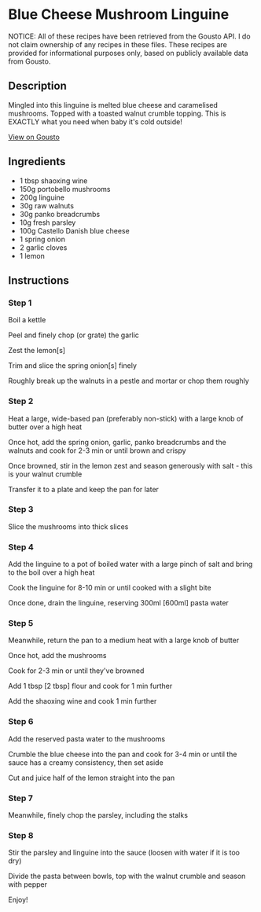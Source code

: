 # Blue Cheese Mushroom Linguine

NOTICE: All of these recipes have been retrieved from the Gousto API. I do not claim ownership of any recipes in these files. These recipes are provided for informational purposes only, based on publicly available data from Gousto.

## Description

Mingled into this linguine is melted blue cheese and caramelised mushrooms. Topped with a toasted walnut crumble topping. This is EXACTLY what you need when baby it's cold outside!

[View on Gousto](https://www.gousto.co.uk/recipes/cookbook/blue-cheese-mushroom-linguine)

## Ingredients

- 1 tbsp shaoxing wine 
- 150g portobello mushrooms
- 200g linguine 
- 30g raw walnuts 
- 30g panko breadcrumbs
- 10g fresh parsley 
- 100g Castello Danish blue cheese
- 1 spring onion
- 2 garlic cloves
- 1 lemon 

## Instructions


### Step 1

Boil a kettle&nbsp;


Peel and finely chop (or grate) the garlic 


Zest the lemon<span class="text-danger">[s]</span>&nbsp;


Trim and slice the spring onion<span class="text-danger">[s]</span> finely


Roughly break up the walnuts&nbsp;in a pestle and mortar or chop them roughly


### Step 2

Heat a large, wide-based pan (preferably non-stick) with a large knob of butter&nbsp;over a high&nbsp;heat


Once hot, add the spring onion,&nbsp;garlic, panko breadcrumbs and&nbsp;the walnuts&nbsp;and cook for 2-3 min or until brown and crispy&nbsp;


Once browned, stir in the lemon zest and season generously with salt - this is your walnut crumble&nbsp;


Transfer it to a plate and keep the pan for later


### Step 3

Slice the mushrooms into thick slices


### Step 4

Add the linguine&nbsp;to a pot of boiled water&nbsp;with a large pinch of salt&nbsp;and bring to the boil over a high heat


Cook the linguine for 8-10 min or until cooked with a slight bite


Once done, drain the linguine,&nbsp;reserving 300ml <span class="text-danger">[600ml]</span> pasta water


### Step 5

Meanwhile, return the&nbsp;pan to a medium heat with a large knob of butter&nbsp;


Once hot, add the mushrooms&nbsp;


Cook for 2-3 min or until they've browned


Add 1 tbsp <span class="text-danger">[2 tbsp]</span> flour and cook for 1 min further


Add the shaoxing&nbsp;wine and cook 1 min further


### Step 6

Add the&nbsp;reserved&nbsp;pasta water to the mushrooms


Crumble the blue cheese into the pan and cook for 3-4 min or until the sauce has a creamy consistency, then set aside


Cut and juice half of the lemon straight into the pan&nbsp;


### Step 7

Meanwhile, finely chop the parsley, including the stalks&nbsp;

### Step 8

Stir the parsley and linguine into the sauce (loosen with water if it is too dry)&nbsp;


Divide the pasta between bowls, top with the walnut crumble and season with pepper


Enjoy!

